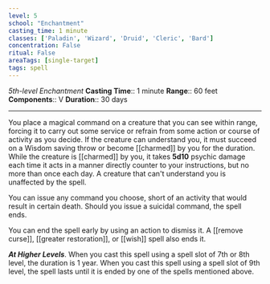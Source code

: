 ```yaml
---
level: 5
school: "Enchantment"
casting_time: 1 minute
classes: ['Paladin', 'Wizard', 'Druid', 'Cleric', 'Bard']
concentration: False
ritual: False
areaTags: [single-target]
tags: spell
---
```


_5th-level Enchantment_
**Casting Time**:: 1 minute
**Range**:: 60 feet
**Components**:: V
**Duration**:: 30 days

---

You place a magical command on a creature that you can see within range, forcing it to carry out some service or refrain from some action or course of activity as you decide. If the creature can understand you, it must succeed on a Wisdom saving throw or become [[charmed]] by you for the duration. While the creature is [[charmed]] by you, it takes **5d10** psychic damage each time it acts in a manner directly counter to your instructions, but no more than once each day. A creature that can't understand you is unaffected by the spell.

You can issue any command you choose, short of an activity that would result in certain death. Should you issue a suicidal command, the spell ends.

You can end the spell early by using an action to dismiss it. A [[remove curse]], [[greater restoration]], or [[wish]] spell also ends it.


**_At Higher Levels_**. When you cast this spell using a spell slot of 7th or 8th level, the duration is 1 year. When you cast this spell using a spell slot of 9th level, the spell lasts until it is ended by one of the spells mentioned above.


